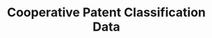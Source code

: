 ---
layout: default
bigquery: https://console.cloud.google.com/bigquery?p=patents-public-data&d=cpc&page=dataset
citation: '“Cooperative Patent Classification” by the EPO and USPTO, for public use. '
contributors: EPO, USPTO
cost: None
description: Cooperative Patent Classification Data contains the scheme and definitions
  of the Cooperative Patent Classification system for classifying patent documents.
  The CPC is the result of a partnership between the EPO and the USPTO in their joint
  effort to develop a common, internationally compatible classification system for
  technical documents, in particular patent publications, which will be used by both
  offices in the patent granting process
documentation: https://www.cooperativepatentclassification.org/cpcSchemeAndDefinitions
last_edit: 04/09/2022, 17:26:12
location: https://www.cooperativepatentclassification.org/index
maintained_by: USPTO, EPO
schema_fields:
- breakdown_code
- breakdownCode
- informativeReferences
- definition
- titlePart
- synonyms
- ipcConcordant
- dateRevised
- limitingReferences
- applicationReferences
- ipc_concordant
- informative_references
- notAllocatable
- title_full
- not_allocatable
- additional_only
- level
- childGroups
- glossary
- date_revised
- limiting_references
- residual_references
- application_references
- symbol
- titleFull
- title_part
- children
- child_groups
- residualReferences
- sizeCache
- parents
- status
shortname: cooperative_patent_classification
tags:
- patents
- science
title: Cooperative Patent Classification Data
uuid: 984374a7-16e9-4b35-9445-458daceb01bf
---